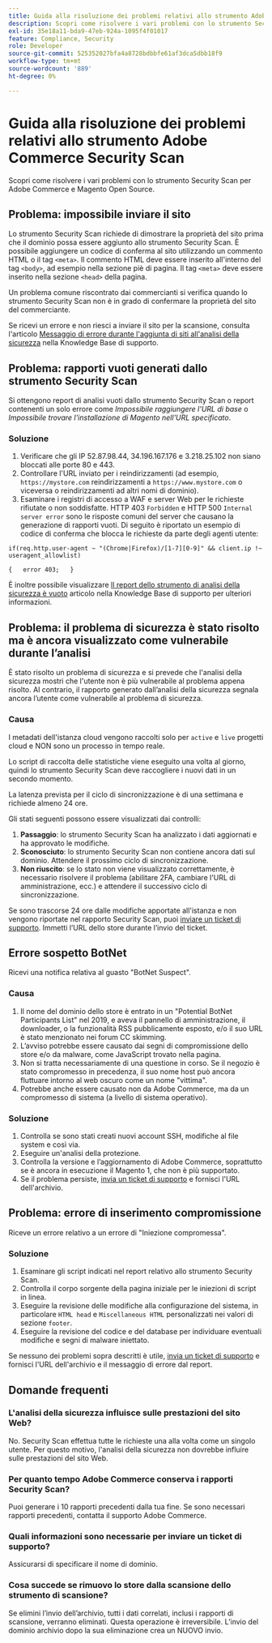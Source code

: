 ```yaml
---
title: Guida alla risoluzione dei problemi relativi allo strumento Adobe Commerce Security Scan
description: Scopri come risolvere i vari problemi con lo strumento Security Scan per Adobe Commerce e Magento Open Source.
exl-id: 35e18a11-bda9-47eb-924a-1095f4f01017
feature: Compliance, Security
role: Developer
source-git-commit: 525352027bfa4a8728bdbbfe61af3dca5dbb18f9
workflow-type: tm+mt
source-wordcount: '889'
ht-degree: 0%

---
```


# Guida alla risoluzione dei problemi relativi allo strumento Adobe Commerce Security Scan

Scopri come risolvere i vari problemi con lo strumento Security Scan per Adobe Commerce e Magento Open Source.

## Problema: impossibile inviare il sito

Lo strumento Security Scan richiede di dimostrare la proprietà del sito prima che il dominio possa essere aggiunto allo strumento Security Scan. È possibile aggiungere un codice di conferma al sito utilizzando un commento HTML o il tag `<meta>`. Il commento HTML deve essere inserito all&#39;interno del tag `<body>`, ad esempio nella sezione piè di pagina. Il tag `<meta>` deve essere inserito nella sezione `<head>` della pagina.

Un problema comune riscontrato dai commercianti si verifica quando lo strumento Security Scan non è in grado di confermare la proprietà del sito del commerciante.

Se ricevi un errore e non riesci a inviare il sito per la scansione, consulta l&#39;articolo [Messaggio di errore durante l&#39;aggiunta di siti all&#39;analisi della sicurezza](/help/troubleshooting/miscellaneous/error-message-adding-site-into-security-scan.md) nella Knowledge Base di supporto.

## Problema: rapporti vuoti generati dallo strumento Security Scan

Si ottengono report di analisi vuoti dallo strumento Security Scan o report contenenti un solo errore come *Impossibile raggiungere l&#39;URL di base* o *Impossibile trovare l&#39;installazione di Magento nell&#39;URL specificato*.

### Soluzione

1. Verificare che gli IP 52.87.98.44, 34.196.167.176 e 3.218.25.102 non siano bloccati alle porte 80 e 443.
1. Controllare l&#39;URL inviato per i reindirizzamenti (ad esempio, `https://mystore.com` reindirizzamenti a `https://www.mystore.com` o viceversa o reindirizzamenti ad altri nomi di dominio).
1. Esaminare i registri di accesso a WAF e server Web per le richieste rifiutate o non soddisfatte. HTTP 403 `Forbidden` e HTTP 500 `Internal server error` sono le risposte comuni del server che causano la generazione di rapporti vuoti. Di seguito è riportato un esempio di codice di conferma che blocca le richieste da parte degli agenti utente:

```code block
if(req.http.user-agent ~ "(Chrome|Firefox)/[1-7][0-9]" && client.ip !~ useragent_allowlist)

{   error 403;   }
```

È inoltre possibile visualizzare [Il report dello strumento di analisi della sicurezza è vuoto](/help/troubleshooting/miscellaneous/the-security-scan-tool-report-is-blank.md) articolo nella Knowledge Base di supporto per ulteriori informazioni.

## Problema: il problema di sicurezza è stato risolto ma è ancora visualizzato come vulnerabile durante l’analisi

È stato risolto un problema di sicurezza e si prevede che l&#39;analisi della sicurezza mostri che l&#39;utente non è più vulnerabile al problema appena risolto. Al contrario, il rapporto generato dall’analisi della sicurezza segnala ancora l’utente come vulnerabile al problema di sicurezza.

### Causa

I metadati dell&#39;istanza cloud vengono raccolti solo per `active` e `live` progetti cloud e NON sono un processo in tempo reale.

Lo script di raccolta delle statistiche viene eseguito una volta al giorno, quindi lo strumento Security Scan deve raccogliere i nuovi dati in un secondo momento.

La latenza prevista per il ciclo di sincronizzazione è di una settimana e richiede almeno 24 ore.

Gli stati seguenti possono essere visualizzati dai controlli:

1. **Passaggio**: lo strumento Security Scan ha analizzato i dati aggiornati e ha approvato le modifiche.
1. **Sconosciuto**: lo strumento Security Scan non contiene ancora dati sul dominio. Attendere il prossimo ciclo di sincronizzazione.
1. **Non riuscito**: se lo stato non viene visualizzato correttamente, è necessario risolvere il problema (abilitare 2FA, cambiare l&#39;URL di amministrazione, ecc.) e attendere il successivo ciclo di sincronizzazione.

Se sono trascorse 24 ore dalle modifiche apportate all&#39;istanza e non vengono riportate nel rapporto Security Scan, puoi [inviare un ticket di supporto](/help/help-center-guide/help-center/magento-help-center-user-guide.md#submit-ticket). Immetti l’URL dello store durante l’invio del ticket.

## Errore sospetto BotNet

Ricevi una notifica relativa al guasto &quot;BotNet Suspect&quot;.

### Causa

1. Il nome del dominio dello store è entrato in un &quot;Potential BotNet Participants List&quot; nel 2019, e aveva il pannello di amministrazione, il downloader, o la funzionalità RSS pubblicamente esposto, e/o il suo URL è stato menzionato nei forum CC skimming.
1. L’avviso potrebbe essere causato dai segni di compromissione dello store e/o da malware, come JavaScript trovato nella pagina.
1. Non si tratta necessariamente di una questione in corso. Se il negozio è stato compromesso in precedenza, il suo nome host può ancora fluttuare intorno al web oscuro come un nome &quot;vittima&quot;.
1. Potrebbe anche essere causato non da Adobe Commerce, ma da un compromesso di sistema (a livello di sistema operativo).

### Soluzione

1. Controlla se sono stati creati nuovi account SSH, modifiche al file system e così via.
1. Eseguire un&#39;analisi della protezione.
1. Controlla la versione e l’aggiornamento di Adobe Commerce, soprattutto se è ancora in esecuzione il Magento 1, che non è più supportato.
1. Se il problema persiste, [invia un ticket di supporto](/help/help-center-guide/help-center/magento-help-center-user-guide.md#submit-ticket) e fornisci l&#39;URL dell&#39;archivio.

## Problema: errore di inserimento compromissione

Riceve un errore relativo a un errore di &quot;Iniezione compromessa&quot;.

### Soluzione

1. Esaminare gli script indicati nel report relativo allo strumento Security Scan.
1. Controlla il corpo sorgente della pagina iniziale per le iniezioni di script in linea.
1. Eseguire la revisione delle modifiche alla configurazione del sistema, in particolare `HTML head` e `Miscellaneous HTML` personalizzati nei valori di sezione `footer`.
1. Eseguire la revisione del codice e del database per individuare eventuali modifiche e segni di malware iniettato.

Se nessuno dei problemi sopra descritti è utile, [invia un ticket di supporto](/help/help-center-guide/help-center/magento-help-center-user-guide.md#submit-ticket) e fornisci l&#39;URL dell&#39;archivio e il messaggio di errore dal report.

## Domande frequenti

### L&#39;analisi della sicurezza influisce sulle prestazioni del sito Web?

No. Security Scan effettua tutte le richieste una alla volta come un singolo utente. Per questo motivo, l&#39;analisi della sicurezza non dovrebbe influire sulle prestazioni del sito Web.

### Per quanto tempo Adobe Commerce conserva i rapporti Security Scan?

Puoi generare i 10 rapporti precedenti dalla tua fine. Se sono necessari rapporti precedenti, contatta il supporto Adobe Commerce.

### Quali informazioni sono necessarie per inviare un ticket di supporto?

Assicurarsi di specificare il nome di dominio.

### Cosa succede se rimuovo lo store dalla scansione dello strumento di scansione?

Se elimini l’invio dell’archivio, tutti i dati correlati, inclusi i rapporti di scansione, verranno eliminati. Questa operazione è irreversibile. L’invio del dominio archivio dopo la sua eliminazione crea un NUOVO invio.
